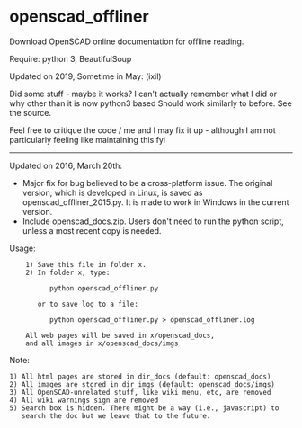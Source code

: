 # openscad_offliner
Download OpenSCAD online documentation for offline reading.

Require: python 3, BeautifulSoup

Updated on 2019, Sometime in May: (ixil)

Did some stuff - maybe it works? I can't actually remember what I did or why other than it is now python3 based
Should work similarly to before.
See the source.

Feel free to critique the code / me and I may fix it up - although I am not particularly feeling like maintaining this fyi

----

Updated on 2016, March 20th:

  * Major fix for bug believed to be a cross-platform issue. The original version, which is developed in Linux, is saved as openscad_offliner_2015.py. It is made to work in Windows in the current version.
  * Include openscad_docs.zip. Users don't need to run the python script, unless a most recent copy is needed.
  
Usage:

		1) Save this file in folder x.
		2) In folder x, type: 
			
			  python openscad_offliner.py 

		   or to save log to a file:  
	
			  python openscad_offliner.py > openscad_offliner.log

		All web pages will be saved in x/openscad_docs, 
		and all images in x/openscad_docs/imgs  

Note: 

    1) All html pages are stored in dir_docs (default: openscad_docs)
    2) All images are stored in dir_imgs (default: openscad_docs/imgs)
    3) All OpenSCAD-unrelated stuff, like wiki menu, etc, are removed
    4) All wiki warnings sign are removed
    5) Search box is hidden. There might be a way (i.e., javascript) to 
       search the doc but we leave that to the future.
